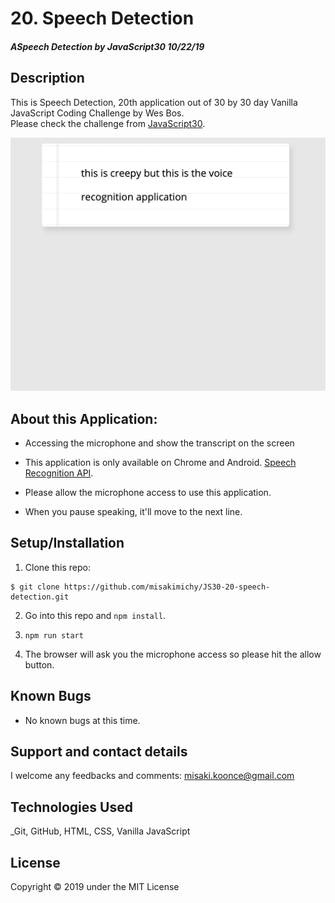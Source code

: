 # 20. Speech Detection

#### _ASpeech Detection by JavaScript30 10/22/19_

## Description
This is Speech Detection, 20th application out of 30 by 30 day Vanilla JavaScript Coding Challenge by Wes Bos.<br>
Please check the challenge from [JavaScript30](http://wesbos.com/javascript30/).

![Screenshot of the app](src/img/screenshot.png)


## About this Application:
- Accessing the microphone and show the transcript on the screen

- This application is only available on Chrome and Android. [Speech Recognition API](https://developer.mozilla.org/en-US/docs/Web/API/SpeechRecognition).

- Please allow the microphone access to use this application.

- When you pause speaking, it'll move to the next line.

## Setup/Installation

1. Clone this repo:
```
$ git clone https://github.com/misakimichy/JS30-20-speech-detection.git
```

2. Go into this repo and `npm install`.

3. `npm run start`

4. The browser will ask you the microphone access so please hit the allow button.

## Known Bugs
* No known bugs at this time.

## Support and contact details
 I welcome any feedbacks and comments: misaki.koonce@gmail.com

## Technologies Used
_Git, GitHub, HTML, CSS, Vanilla JavaScript

## License
Copyright © 2019 under the MIT License